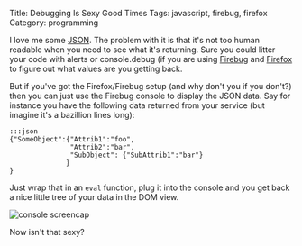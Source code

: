 Title: Debugging Is Sexy Good Times
Tags: javascript, firebug, firefox
Category: programming

I love me some [JSON](http://json.org "JavaScript Object Notation").
The problem with it is that it's not too human readable when you need to
see what it's returning. Sure you could litter your code with alerts or
console.debug (if you are using
[Firebug](http://www.getfirebug.com "Awesome JavaScript debugger") and
[Firefox](http://www.getfirefox.com "Awesome web browser") to figure
out what values are you getting back.

But if you've got the Firefox/Firebug setup (and why don't you if you
don't?) then you can just use the Firebug console to display the JSON
data. Say for instance you have the following data returned from your
service (but imagine it's a bazillion lines long):

    :::json
    {"SomeObject":{"Attrib1":"foo",
                   "Attrib2":"bar",
                   "SubObject": {"SubAttrib1":"bar"}
                  }
    }

Just wrap that in an `eval` function, plug it into the console and you
get back a nice little tree of your data in the DOM view.

![console screencap]({filename}/images/5.png)

Now isn't that sexy?
